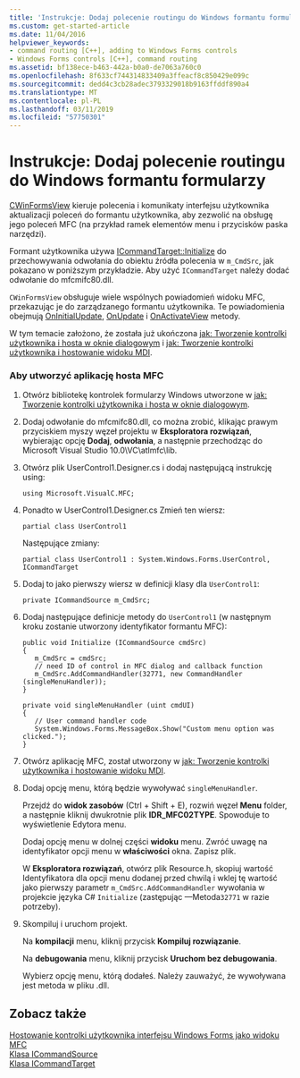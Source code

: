 ```yaml
---
title: 'Instrukcje: Dodaj polecenie routingu do Windows formantu formularzy'
ms.custom: get-started-article
ms.date: 11/04/2016
helpviewer_keywords:
- command routing [C++], adding to Windows Forms controls
- Windows Forms controls [C++], command routing
ms.assetid: bf138ece-b463-442a-b0a0-de7063a760c0
ms.openlocfilehash: 8f633cf744314833409a3ffeacf8c850429e099c
ms.sourcegitcommit: dedd4c3cb28adec3793329018b9163ffddf890a4
ms.translationtype: MT
ms.contentlocale: pl-PL
ms.lasthandoff: 03/11/2019
ms.locfileid: "57750301"
---
```

# <a name="how-to-add-command-routing-to-the-windows-forms-control"></a>Instrukcje: Dodaj polecenie routingu do Windows formantu formularzy

[CWinFormsView](../mfc/reference/cwinformsview-class.md) kieruje polecenia i komunikaty interfejsu użytkownika aktualizacji poleceń do formantu użytkownika, aby zezwolić na obsługę jego poleceń MFC (na przykład ramek elementów menu i przycisków paska narzędzi).

Formant użytkownika używa [ICommandTarget::Initialize](../mfc/reference/icommandtarget-interface.md#initialize) do przechowywania odwołania do obiektu źródła polecenia w `m_CmdSrc`, jak pokazano w poniższym przykładzie. Aby użyć `ICommandTarget` należy dodać odwołanie do mfcmifc80.dll.

`CWinFormsView` obsługuje wiele wspólnych powiadomień widoku MFC, przekazując je do zarządzanego formantu użytkownika. Te powiadomienia obejmują [OnInitialUpdate](../mfc/reference/iview-interface.md#oninitialupdate), [OnUpdate](../mfc/reference/iview-interface.md#onupdate) i [OnActivateView](../mfc/reference/iview-interface.md#onactivateview) metody.

W tym temacie założono, że została już ukończona [jak: Tworzenie kontrolki użytkownika i hosta w oknie dialogowym](../dotnet/how-to-create-the-user-control-and-host-in-a-dialog-box.md) i [jak: Tworzenie kontrolki użytkownika i hostowanie widoku MDI](../dotnet/how-to-create-the-user-control-and-host-mdi-view.md).

### <a name="to-create-the-mfc-host-application"></a>Aby utworzyć aplikację hosta MFC

1. Otwórz bibliotekę kontrolek formularzy Windows utworzone w [jak: Tworzenie kontrolki użytkownika i hosta w oknie dialogowym](../dotnet/how-to-create-the-user-control-and-host-in-a-dialog-box.md).

1. Dodaj odwołanie do mfcmifc80.dll, co można zrobić, klikając prawym przyciskiem myszy węzeł projektu w **Eksploratora rozwiązań**, wybierając opcję **Dodaj**, **odwołania**, a następnie przechodząc do Microsoft Visual Studio 10.0\VC\atlmfc\lib.

1. Otwórz plik UserControl1.Designer.cs i dodaj następującą instrukcję using:

    ```
    using Microsoft.VisualC.MFC;
    ```

1. Ponadto w UserControl1.Designer.cs Zmień ten wiersz:

    ```
    partial class UserControl1
    ```

   Następujące zmiany:

    ```
    partial class UserControl1 : System.Windows.Forms.UserControl, ICommandTarget
    ```

1. Dodaj to jako pierwszy wiersz w definicji klasy dla `UserControl1`:

    ```
    private ICommandSource m_CmdSrc;
    ```

1. Dodaj następujące definicje metody do `UserControl1` (w następnym kroku zostanie utworzony identyfikator formantu MFC):

    ```
    public void Initialize (ICommandSource cmdSrc)
    {
       m_CmdSrc = cmdSrc;
       // need ID of control in MFC dialog and callback function
       m_CmdSrc.AddCommandHandler(32771, new CommandHandler (singleMenuHandler));
    }

    private void singleMenuHandler (uint cmdUI)
    {
       // User command handler code
       System.Windows.Forms.MessageBox.Show("Custom menu option was clicked.");
    }
    ```

1. Otwórz aplikację MFC, został utworzony w [jak: Tworzenie kontrolki użytkownika i hostowanie widoku MDI](../dotnet/how-to-create-the-user-control-and-host-mdi-view.md).

1. Dodaj opcję menu, którą będzie wywoływać `singleMenuHandler`.

   Przejdź do **widok zasobów** (Ctrl + Shift + E), rozwiń węzeł **Menu** folder, a następnie kliknij dwukrotnie plik **IDR_MFC02TYPE**. Spowoduje to wyświetlenie Edytora menu.

   Dodaj opcję menu w dolnej części **widoku** menu. Zwróć uwagę na identyfikator opcji menu w **właściwości** okna. Zapisz plik.

   W **Eksploratora rozwiązań**, otwórz plik Resource.h, skopiuj wartość Identyfikatora dla opcji menu dodanej przed chwilą i wklej tę wartość jako pierwszy parametr `m_CmdSrc.AddCommandHandler` wywołania w projekcie języka C# `Initialize` (zastępując —Metoda`32771` w razie potrzeby).

9. Skompiluj i uruchom projekt.

   Na **kompilacji** menu, kliknij przycisk **Kompiluj rozwiązanie**.

   Na **debugowania** menu, kliknij przycisk **Uruchom bez debugowania**.

   Wybierz opcję menu, którą dodałeś. Należy zauważyć, że wywoływana jest metoda w pliku .dll.

## <a name="see-also"></a>Zobacz także

[Hostowanie kontrolki użytkownika interfejsu Windows Forms jako widoku MFC](../dotnet/hosting-a-windows-forms-user-control-as-an-mfc-view.md)<br/>
[Klasa ICommandSource](../mfc/reference/icommandsource-interface.md)<br/>
[Klasa ICommandTarget](../mfc/reference/icommandtarget-interface.md)
